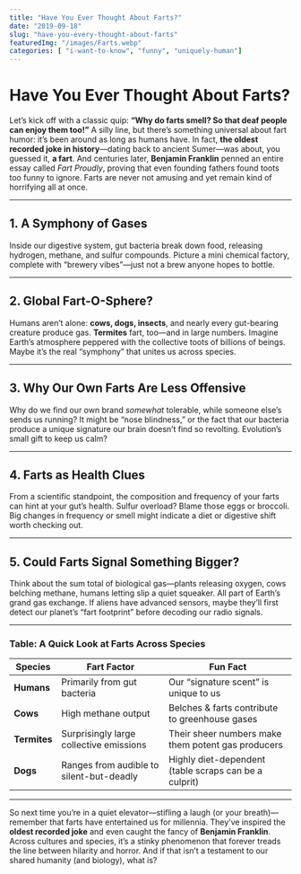 ```yaml
---
title: "Have You Ever Thought About Farts?"
date: "2019-09-18"
slug: "have-you-every-thought-about-farts"
featuredImg: "/images/Farts.webp"
categories: [ "i-want-to-know", "funny", "uniquely-human"]
---
```


# Have You Ever Thought About Farts?

Let’s kick off with a classic quip: **“Why do farts smell? So that deaf people can enjoy them too!”** A silly line, but there’s something universal about fart humor: it’s been around as long as humans have. In fact, **the oldest recorded joke in history**—dating back to ancient Sumer—was about, you guessed it, **a fart**. And centuries later, **Benjamin Franklin** penned an entire essay called *Fart Proudly*, proving that even founding fathers found toots too funny to ignore. Farts are never not amusing and yet remain kind of horrifying all at once.

---

## 1. A Symphony of Gases
Inside our digestive system, gut bacteria break down food, releasing hydrogen, methane, and sulfur compounds. Picture a mini chemical factory, complete with “brewery vibes”—just not a brew anyone hopes to bottle.

---

## 2. Global Fart-O-Sphere?
Humans aren’t alone: **cows, dogs, insects**, and nearly every gut-bearing creature produce gas. **Termites** fart, too—and in large numbers. Imagine Earth’s atmosphere peppered with the collective toots of billions of beings. Maybe it’s the real “symphony” that unites us across species.

---

## 3. Why Our Own Farts Are Less Offensive
Why do we find our own brand *somewhat* tolerable, while someone else’s sends us running? It might be “nose blindness,” or the fact that our bacteria produce a unique signature our brain doesn’t find so revolting. Evolution’s small gift to keep us calm?

---

## 4. Farts as Health Clues
From a scientific standpoint, the composition and frequency of your farts can hint at your gut’s health. Sulfur overload? Blame those eggs or broccoli. Big changes in frequency or smell might indicate a diet or digestive shift worth checking out.

---

## 5. Could Farts Signal Something Bigger?
Think about the sum total of biological gas—plants releasing oxygen, cows belching methane, humans letting slip a quiet squeaker. All part of Earth’s grand gas exchange. If aliens have advanced sensors, maybe they’ll first detect our planet’s “fart footprint” before decoding our radio signals.

---

### Table: A Quick Look at Farts Across Species

| Species     | Fart Factor                                 | Fun Fact                                                     |
|-------------|---------------------------------------------|--------------------------------------------------------------|
| **Humans**  | Primarily from gut bacteria                 | Our “signature scent” is unique to us                        |
| **Cows**    | High methane output                         | Belches & farts contribute to greenhouse gases              |
| **Termites**| Surprisingly large collective emissions     | Their sheer numbers make them potent gas producers          |
| **Dogs**    | Ranges from audible to silent-but-deadly    | Highly diet-dependent (table scraps can be a culprit)        |

---

So next time you’re in a quiet elevator—stifling a laugh (or your breath)—remember that farts have entertained us for millennia. They’ve inspired the **oldest recorded joke** and even caught the fancy of **Benjamin Franklin**. Across cultures and species, it’s a stinky phenomenon that forever treads the line between hilarity and horror. And if that isn’t a testament to our shared humanity (and biology), what is?